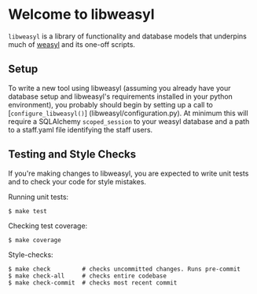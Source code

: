 Welcome to libweasyl
====================

`libweasyl` is a library of functionality and database models that underpins
much of [weasyl](https://github.com/weasyl/weasyl) and its one-off scripts.


Setup
-----

To write a new tool using libweasyl (assuming you already have your database
setup and libweasyl's requirements installed in your python environment), you
probably should begin by setting up a call to [`configure_libweasyl()`]
(libweasyl/configuration.py). At minimum this will require a SQLAlchemy
`scoped_session` to your weasyl database and a path to a staff.yaml file
identifying the staff users.


Testing and Style Checks
------------------------

If you're making changes to libweasyl, you are expected to write unit tests
and to check your code for style mistakes.

Running unit tests:

    $ make test

Checking test coverage:

    $ make coverage

Style-checks:

    $ make check         # checks uncommitted changes. Runs pre-commit
    $ make check-all     # checks entire codebase
    $ make check-commit  # checks most recent commit


